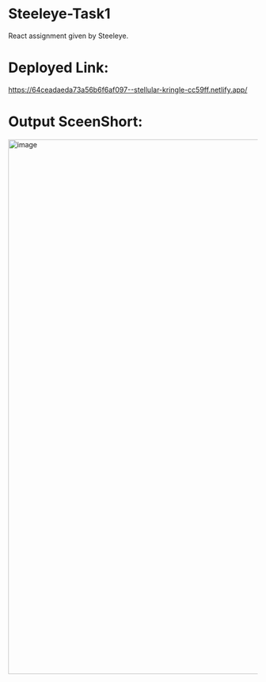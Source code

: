 # Steeleye-Task1
React assignment given by Steeleye.

# Deployed Link:
https://64ceadaeda73a56b6f6af097--stellular-kringle-cc59ff.netlify.app/

# Output SceenShort:
<img width="1080" alt="image" src="https://github.com/vivek9211/Steeleye-Task1/assets/82077595/6762d88b-cbfb-4cc5-8a12-8561012c72b8">

